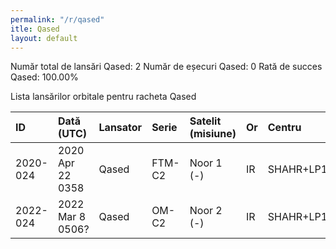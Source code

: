 ```yaml
---
permalink: "/r/qased"
itle: Qased
layout: default
---
```


Număr total de lansări Qased: 2
Număr de eșecuri Qased: 0
Rată de succes Qased: 100.00%

Lista lansărilor orbitale pentru racheta Qased


| ID       | Dată (UTC)        | Lansator   | Serie   | Satelit (misiune)   | Or   | Centru    | R   |
|:---------|:------------------|:-----------|:--------|:--------------------|:-----|:----------|:----|
| 2020-024 | 2020 Apr 22 0358  | Qased      | FTM-C2  | Noor 1 (-)          | IR   | SHAHR+LP1 | S   |
| 2022-024 | 2022 Mar  8 0506? | Qased      | OM-C2   | Noor 2 (-)          | IR   | SHAHR+LP1 | S   |

